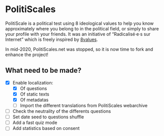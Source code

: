 # PolitiScales
PolitiScale is a political test using 8 ideological values to help you
know approximately where you belong to in the political field, or
simply to share your profile with your friends. It was an initiative of “Radicalisé·e·s sur Internet” which is freely
inspired by [8values](https://8values.github.io/).

In mid-2020, PolitiScales.net was stopped, so it is now time to fork and enhance the project!

## What need to be made?
- [x] Enable localization:
  - [x] Of questions
  - [x] Of static texts
  - [x] Of metadatas
  - [ ] Import the different translations from PolitiScales webarchive
- [ ] Check the neutrality of the differents questions
- [ ] Set date seed to questions shuffle
- [ ] Add a fast quiz mode
- [ ] Add statistics based on consent
